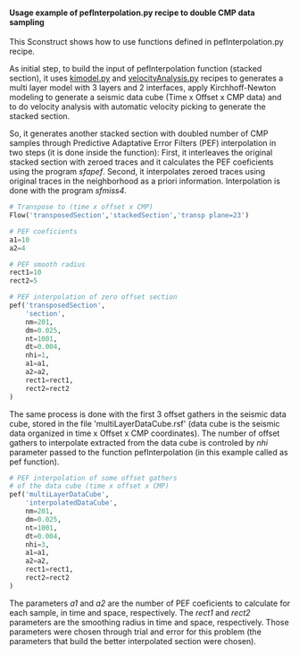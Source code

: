 #### Usage example of pefInterpolation.py recipe to double CMP data sampling

This Sconstruct shows how to use functions defined in pefInterpolation.py recipe.

As initial step, to build the input of pefInterpolation function (stacked section), it uses 
[kimodel.py](https://github.com/ahay/src/blob/master/book/Recipes/kimodel.py) and
[velocityAnalysis.py](https://github.com/ahay/src/blob/master/book/Recipes/velocityAnalysis.py) recipes to 
generates a multi layer model with 3 layers and 2 interfaces, apply Kirchhoff-Newton modeling
to generate a seismic data cube (Time x Offset x CMP data) and to do
velocity analysis with automatic velocity picking to generate the stacked section.

So, it generates another stacked section with doubled number of CMP samples through Predictive Adaptative Error Filters (PEF) interpolation
in two steps (it is done inside the function): First, it interleaves the original stacked section with zeroed traces and it calculates the
PEF coeficients using the program _sfapef_. Second, it interpolates zeroed traces using original traces in the neighborhood as a priori information.
Interpolation is done with the program _sfmiss4_.

```py
# Transpose to (time x offset x CMP)
Flow('transposedSection','stackedSection','transp plane=23')

# PEF coeficients
a1=10
a2=4

# PEF smooth radius
rect1=10
rect2=5

# PEF interpolation of zero offset section
pef('transposedSection',
	'section',
	nm=201,
	dm=0.025,
	nt=1001,
	dt=0.004,
	nhi=1,
	a1=a1,
	a2=a2,
	rect1=rect1,
	rect2=rect2
)
```

The same process is done with the first 3 offset gathers in the seismic data cube, stored in the file 'multiLayerDataCube.rsf' (data cube is the seismic data
organized in time x Offset x CMP coordinates). The number of offset gathers to interpolate extracted from the data cube is controled by _nhi_ parameter
passed to the function pefInterpolation (in this example called as pef function).

```py
# PEF interpolation of some offset gathers
# of the data cube (time x offset x CMP)
pef('multiLayerDataCube',
	'interpolatedDataCube',
	nm=201,
	dm=0.025,
	nt=1001,
	dt=0.004,
	nhi=3,
	a1=a1,
	a2=a2,
	rect1=rect1,
	rect2=rect2
)
```

The parameters _a1_ and _a2_ are the number of PEF coeficients to calculate for each sample, in time and space, respectively.
The _rect1_ and _rect2_ parameters are the smoothing radius in time and space, respectively. Those parameters were chosen through
trial and error for this problem (the parameters that build the better interpolated section were chosen).
